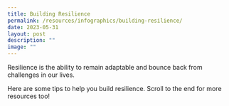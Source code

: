 ```yaml
---
title: Building Resilience
permalink: /resources/infographics/building-resilience/
date: 2023-05-31
layout: post
description: ""
image: ""
---
```

Resilience is the ability to remain adaptable and bounce back from challenges in our lives.

Here are some tips to help you build resilience. Scroll to the end for more resources too!